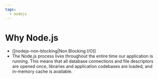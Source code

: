 ```yaml
---
tags:
  - nodejs
---
```

# Why Node.js
- [[nodejs-non-blocking|Non Blocking I/O]]
- The Node.js process lives throughout the entire time our application is running. This means that all database connections and file descriptors are opened once, libraries and application codebases are loaded, and in-memory cache is available.
